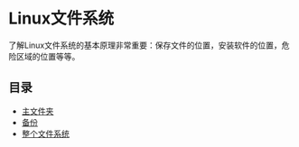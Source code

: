 # Linux文件系统

了解Linux文件系统的基本原理非常重要：保存文件的位置，安装软件的位置，危险区域的位置等等。

## 目录

- [主文件夹](docs/linux/filesystem/home.md)
- [备份](docs/linux/filesystem/backup.md)
- [整个文件系统](docs/linux/filesystem/whole-filesystem.md)
